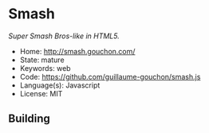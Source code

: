 # Smash

_Super Smash Bros-like in HTML5._

- Home: http://smash.gouchon.com/
- State: mature
- Keywords: web
- Code: https://github.com/guillaume-gouchon/smash.js
- Language(s): Javascript
- License: MIT

## Building

